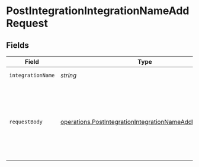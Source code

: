 # PostIntegrationIntegrationNameAddRequest


## Fields

| Field                                                                                                                              | Type                                                                                                                               | Required                                                                                                                           | Description                                                                                                                        | Example                                                                                                                            |
| ---------------------------------------------------------------------------------------------------------------------------------- | ---------------------------------------------------------------------------------------------------------------------------------- | ---------------------------------------------------------------------------------------------------------------------------------- | ---------------------------------------------------------------------------------------------------------------------------------- | ---------------------------------------------------------------------------------------------------------------------------------- |
| `integrationName`                                                                                                                  | *string*                                                                                                                           | :heavy_check_mark:                                                                                                                 | notion / confluence                                                                                                                | notion                                                                                                                             |
| `requestBody`                                                                                                                      | [operations.PostIntegrationIntegrationNameAddRequestBody](../../models/operations/postintegrationintegrationnameaddrequestbody.md) | :heavy_minus_sign:                                                                                                                 | N/A                                                                                                                                | {<br/>"brain_id": "1f1d7a6a-e45b-4974-a0ba-98935650cb9c",<br/>"page_ids": [<br/>"65621"<br/>]<br/>}                                |